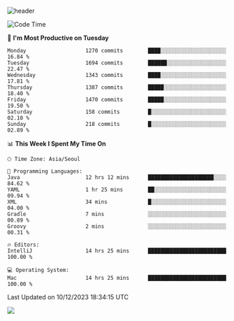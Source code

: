 ![header](https://capsule-render.vercel.app/api?type=Egg&color=timeAuto&height=300&section=header&text=PoPo&fontSize=90&animation=fadeIn)

  <!--START_SECTION:waka-->
![Code Time](http://img.shields.io/badge/Code%20Time-1%2C296%20hrs%2027%20mins-blue)

📅 **I'm Most Productive on Tuesday** 

```text
Monday                   1270 commits        ████░░░░░░░░░░░░░░░░░░░░░   16.84 % 
Tuesday                  1694 commits        ██████░░░░░░░░░░░░░░░░░░░   22.47 % 
Wednesday                1343 commits        ████░░░░░░░░░░░░░░░░░░░░░   17.81 % 
Thursday                 1387 commits        █████░░░░░░░░░░░░░░░░░░░░   18.40 % 
Friday                   1470 commits        █████░░░░░░░░░░░░░░░░░░░░   19.50 % 
Saturday                 158 commits         █░░░░░░░░░░░░░░░░░░░░░░░░   02.10 % 
Sunday                   218 commits         █░░░░░░░░░░░░░░░░░░░░░░░░   02.89 % 
```


📊 **This Week I Spent My Time On** 

```text
🕑︎ Time Zone: Asia/Seoul

💬 Programming Languages: 
Java                     12 hrs 12 mins      █████████████████████░░░░   84.62 % 
YAML                     1 hr 25 mins        ██░░░░░░░░░░░░░░░░░░░░░░░   09.94 % 
XML                      34 mins             █░░░░░░░░░░░░░░░░░░░░░░░░   04.00 % 
Gradle                   7 mins              ░░░░░░░░░░░░░░░░░░░░░░░░░   00.89 % 
Groovy                   2 mins              ░░░░░░░░░░░░░░░░░░░░░░░░░   00.31 % 

🔥 Editors: 
IntelliJ                 14 hrs 25 mins      █████████████████████████   100.00 % 

💻 Operating System: 
Mac                      14 hrs 25 mins      █████████████████████████   100.00 % 
```


 Last Updated on 10/12/2023 18:34:15 UTC
<!--END_SECTION:waka-->



<img src="https://capsule-render.vercel.app/api?type=Egg&color=timeAuto&height=300&section=footer&text=PoPo&fontSize=90&animation=fadeIn&reversal=true" />
